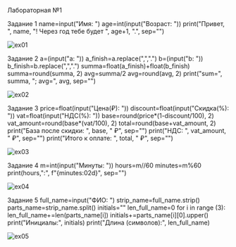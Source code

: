 Лабораторная №1

Задание 1
name=input("Имя: ")
age=int(input("Возраст: "))
print("Привет, ", name, "! Через год тебе будет ", age+1, ".", sep="")

![ex01](https://github.com/user-attachments/assets/ecebae4d-c888-4c35-8e54-02ee1a0388e5)

Задание 2
a=(input("a: "))
a_finish=a.replace(",",".")
b=(input("b: "))
b_finish=b.replace(",",".")
summa=float(a_finish)+float(b_finish)
summa=round(summa, 2)
avg=summa/2
avg=round(avg, 2)
print("sum=", summa, "; avg=", avg, sep="")

![ex02](https://github.com/user-attachments/assets/e03fb6f6-355e-4fd4-83ee-e581e580dec7)

Задание 3
price=float(input("Цена(₽): "))
discount=float(input("Скидка(%): "))
vat=float(input("НДС(%): "))
base=round(price*(1-discount/100), 2)
vat_amount=round(base*(vat/100), 2)
total=round(base+vat_amount, 2)
print("База после скидки: ", base, " ₽", sep="")
print("НДС: ", vat_amount, " ₽", sep="")
print("Итого к оплате: ", total, " ₽", sep="")

![ex03](https://github.com/user-attachments/assets/51ea0f82-64bf-4c4f-87f2-ec1157fb4927)

Задание 4
m=int(input("Минуты: "))
hours=m//60
minutes=m%60
print(hours,":", f"{minutes:02d}", sep="")

![ex04](https://github.com/user-attachments/assets/ba6553c5-6833-42b5-bdad-9f450d860cb7)

Задание 5
full_name=input("ФИО: ")
strip_name=full_name.strip()
parts_name=strip_name.split()
initials=""
len_full_name=0
for i in range (3):
    len_full_name+=len(parts_name[i])
    initials+=parts_name[i][0].upper()
print("Инициалы:", initials)
print("Длина (символов):", len_full_name)

![ex05](https://github.com/user-attachments/assets/6e9bacbb-c4a1-4ba2-bdd9-e3f6565d81d2)

